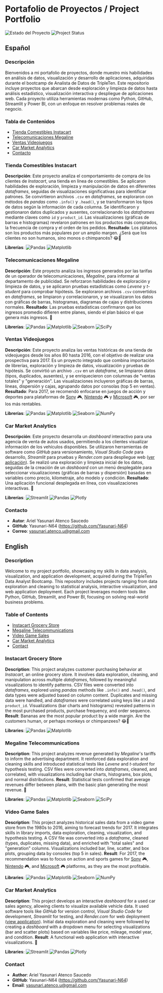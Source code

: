 # Portafolio de Proyectos / Project Portfolio

![Estado del Proyecto](https://img.shields.io/badge/estado-activo-brightgreen.svg)
![Project Status](https://img.shields.io/badge/status-active-brightgreen.svg)

## Español

### Descripción

Bienvenidos a mi portafolio de proyectos, donde muestro mis habilidades en análisis de datos, visualización y desarrollo de aplicaciones, adquiridas durante el bootcamp de Analista de Datos de TripleTen. Este repositorio incluye proyectos que abarcan desde exploración y limpieza de datos hasta análisis estadístico, visualización interactiva y despliegue de aplicaciones web. Cada proyecto utiliza herramientas modernas como Python, GitHub, Streamlit y Power BI, con un enfoque en resolver problemas reales de negocio.

### Tabla de Contenidos

- [Tienda Comestibles Instacart](#tienda-comestibles-instacart)
- [Telecomunicaciones Megaline](#telecomunicaciones-megaline)
- [Ventas Videojuegos](#ventas-videojuegos)
- [Car Market Analytics](#car-market-analytics)
- [Contacto](#contacto)

### Tienda Comestibles Instacart

**Descripción**: Este proyecto analiza el comportamiento de compra de los clientes de *Instacart*, una tienda en línea de comestibles. Se aplicaron habilidades de exploración, limpieza y manipulación de datos en diferentes *dataframes*, seguidas de visualizaciones significativas para identificar patrones. Se convirtieron archivos `.csv` en *dataframes*, se exploraron con métodos de *pandas* como `.info()` y `.head()`, y se transformaron los tipos de datos según la información de cada columna. Se identificaron y gestionaron datos duplicados y ausentes, correlacionando los *dataframes* mediante claves como `id` y `product_id`. Las visualizaciones (gráficas de barras e histogramas) revelaron patrones en los productos más comprados, la frecuencia de compra y el orden de los pedidos. **Resultado**: Los plátanos son los productos más populares por un amplio margen. ¿Será que los clientes no son humanos, sino monos o chimpancés? 😂🐒

**Librerías**:
![Pandas](https://img.shields.io/badge/pandas-%23150458.svg?style=flat&logo=pandas&logoColor=white)
![Matplotlib](https://img.shields.io/badge/matplotlib-%23007ACC.svg?style=flat&logo=matplotlib&logoColor=white)

### Telecomunicaciones Megaline

**Descripción**: Este proyecto analiza los ingresos generados por las tarifas de un operador de telecomunicaciones, *Megaline*, para informar al departamento de publicidad. Se reforzaron habilidades de exploración y limpieza de datos, y se aplicaron pruebas estadísticas como *Levene* y *t-student* para comprobar hipótesis. Se exploraron archivos `.csv` convertidos en *dataframes*, se limpiaron y correlacionaron, y se visualizaron los datos con gráficas de barras, histogramas, diagramas de cajas y distribuciones normales. **Resultado**: Las pruebas estadísticas confirmaron que los ingresos promedio difieren entre planes, siendo el plan básico el que genera más ingresos. 📱

**Librerías**:
![Pandas](https://img.shields.io/badge/pandas-%23150458.svg?style=flat&logo=pandas&logoColor=white)
![Matplotlib](https://img.shields.io/badge/matplotlib-%23007ACC.svg?style=flat&logo=matplotlib&logoColor=white)
![Seaborn](https://img.shields.io/badge/seaborn-%23007ACC.svg?style=flat&logo=seaborn&logoColor=white)
![SciPy](https://img.shields.io/badge/scipy-%23007ACC.svg?style=flat&logo=scipy&logoColor=white)

### Ventas Videojuegos

**Descripción**: Este proyecto analiza las ventas históricas de una tienda de videojuegos desde los años 80 hasta 2016, con el objetivo de realizar una prospectiva para 2017. Es un proyecto integrado que combina importación de librerías, exploración y limpieza de datos, visualización y pruebas de hipótesis. Se convirtió un archivo `.csv` en un *dataframe*, se limpiaron datos (tipos, duplicados, ausentes), y se enriquecieron con columnas de "ventas totales" y "generación". Las visualizaciones incluyeron gráficas de barras, líneas, dispersión y cajas, agrupando datos por consolas (top 5 en ventas). **Resultado**: Para 2017, se recomendó enfocarse en juegos de acción y deportes para plataformas de [Sony](https://www.sony.com/) 🎮, [Nintendo](https://www.nintendo.com/) 🎮 y [Microsoft](https://www.xbox.com/) 🎮, por ser los más rentables.

**Librerías**:
![Pandas](https://img.shields.io/badge/pandas-%23150458.svg?style=flat&logo=pandas&logoColor=white)
![Matplotlib](https://img.shields.io/badge/matplotlib-%23007ACC.svg?style=flat&logo=matplotlib&logoColor=white)
![Seaborn](https://img.shields.io/badge/seaborn-%23007ACC.svg?style=flat&logo=seaborn&logoColor=white)
![NumPy](https://img.shields.io/badge/numpy-%23013243.svg?style=flat&logo=numpy&logoColor=white)

### Car Market Analytics

**Descripción**: Este proyecto desarrolla un *dashboard* interactivo para una agencia de venta de autos usados, permitiendo a los clientes visualizar información de los vehículos disponibles. Se utilizaron herramientas de software como *GitHub* para versionamiento, *Visual Studio Code* para desarrollo, *Streamlit* para pruebas y *Render.com* para despliegue web ([ver aplicación](https://proyecto7-sprint7.onrender.com)). Se realizó una exploración y limpieza inicial de los datos, seguidas de la creación de un *dashboard* con un menú desplegable para seleccionar visualizaciones (gráficas de barras y dispersión) basadas en variables como precio, kilometraje, año modelo y condición. **Resultado**: Una aplicación funcional desplegada en línea, con visualizaciones interactivas. 🚗

**Librerías**:
![Streamlit](https://img.shields.io/badge/streamlit-%23FF4B4B.svg?style=flat&logo=streamlit&logoColor=white)
![Pandas](https://img.shields.io/badge/pandas-%23150458.svg?style=flat&logo=pandas&logoColor=white)
![Plotly](https://img.shields.io/badge/plotly-%233F4F75.svg?style=flat&logo=plotly&logoColor=white)

### Contacto

- **Autor**: Ariel Yasunari Atenco Saucedo
- **GitHub**: Yasunari-N64 (https://github.com/Yasunari-N64)
- **Correo**: yasunari.atenco.u@gmail.com

## English

### Description

Welcome to my project portfolio, showcasing my skills in data analysis, visualization, and application development, acquired during the TripleTen Data Analyst Bootcamp. This repository includes projects ranging from data exploration and cleaning to statistical analysis, interactive visualization, and web application deployment. Each project leverages modern tools like Python, GitHub, Streamlit, and Power BI, focusing on solving real-world business problems.

### Table of Contents

- [Instacart Grocery Store](#instacart-grocery-store)
- [Megaline Telecommunications](#megaline-telecommunications)
- [Video Game Sales](#video-game-sales)
- [Car Market Analytics](#car-market-analytics)
- [Contact](#contact)

### Instacart Grocery Store

**Description**: This project analyzes customer purchasing behavior at *Instacart*, an online grocery store. It involves data exploration, cleaning, and manipulation across multiple *dataframes*, followed by meaningful visualizations to identify patterns. CSV files were converted into *dataframes*, explored using *pandas* methods like `.info()` and `.head()`, and data types were adjusted based on column content. Duplicates and missing data were handled, and *dataframes* were correlated using keys like `id` and `product_id`. Visualizations (bar charts and histograms) revealed patterns in the most purchased products, purchase frequency, and order sequence. **Result**: Bananas are the most popular product by a wide margin. Are the customers human, or perhaps monkeys or chimpanzees? 😂🐒

**Libraries**:
![Pandas](https://img.shields.io/badge/pandas-%23150458.svg?style=flat&logo=pandas&logoColor=white)
![Matplotlib](https://img.shields.io/badge/matplotlib-%23007ACC.svg?style=flat&logo=matplotlib&logoColor=white)

### Megaline Telecommunications

**Description**: This project analyzes revenue generated by *Megaline*'s tariffs to inform the advertising department. It reinforced data exploration and cleaning skills and introduced statistical tests like *Levene* and *t-student* for hypothesis testing. CSV files were converted into *dataframes*, cleaned, and correlated, with visualizations including bar charts, histograms, box plots, and normal distributions. **Result**: Statistical tests confirmed that average revenues differ between plans, with the basic plan generating the most revenue. 📱

**Libraries**:
![Pandas](https://img.shields.io/badge/pandas-%23150458.svg?style=flat&logo=pandas&logoColor=white)
![Matplotlib](https://img.shields.io/badge/matplotlib-%23007ACC.svg?style=flat&logo=matplotlib&logoColor=white)
![Seaborn](https://img.shields.io/badge/seaborn-%23007ACC.svg?style=flat&logo=seaborn&logoColor=white)
![SciPy](https://img.shields.io/badge/scipy-%23007ACC.svg?style=flat&logo=scipy&logoColor=white)

### Video Game Sales

**Description**: This project analyzes historical sales data from a video game store from the 1980s to 2016, aiming to forecast trends for 2017. It integrates skills in library imports, data exploration, cleaning, visualization, and hypothesis testing. A CSV file was converted into a *dataframe*, cleaned (types, duplicates, missing data), and enriched with "total sales" and "generation" columns. Visualizations included bar, line, scatter, and box plots, grouping data by consoles (top 5 in sales). **Result**: For 2017, the recommendation was to focus on action and sports games for [Sony](https://www.sony.com/) 🎮, [Nintendo](https://www.nintendo.com/) 🎮, and [Microsoft](https://www.xbox.com/) 🎮 platforms, as they are the most profitable.

**Libraries**:
![Pandas](https://img.shields.io/badge/pandas-%23150458.svg?style=flat&logo=pandas&logoColor=white)
![Matplotlib](https://img.shields.io/badge/matplotlib-%23007ACC.svg?style=flat&logo=matplotlib&logoColor=white)
![Seaborn](https://img.shields.io/badge/seaborn-%23007ACC.svg?style=flat&logo=seaborn&logoColor=white)
![NumPy](https://img.shields.io/badge/numpy-%23013243.svg?style=flat&logo=numpy&logoColor=white)

### Car Market Analytics

**Description**: This project develops an interactive *dashboard* for a used car sales agency, allowing clients to visualize available vehicle data. It used software tools like *GitHub* for version control, *Visual Studio Code* for development, *Streamlit* for testing, and *Render.com* for web deployment ([view application](https://proyecto7-sprint7.onrender.com)). Initial data exploration and cleaning were followed by creating a *dashboard* with a dropdown menu for selecting visualizations (bar and scatter plots) based on variables like price, mileage, model year, and condition. **Result**: A functional web application with interactive visualizations. 🚗

**Libraries**:
![Streamlit](https://img.shields.io/badge/streamlit-%23FF4B4B.svg?style=flat&logo=streamlit&logoColor=white)
![Pandas](https://img.shields.io/badge/pandas-%23150458.svg?style=flat&logo=pandas&logoColor=white)
![Plotly](https://img.shields.io/badge/plotly-%233F4F75.svg?style=flat&logo=plotly&logoColor=white)

### Contact

- **Author**: Ariel Yasunari Atenco Saucedo
- **GitHub**: Yasunari-N64 (https://github.com/Yasunari-N64)
- **Email**: yasunari.atenco.u@gmail.com